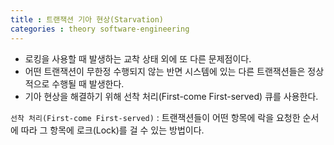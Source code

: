 ```yaml
---
title : 트랜잭션 기아 현상(Starvation)
categories : theory software-engineering
---
```


- 로킹을 사용할 때 발생하는 교착 상태 외에 또 다른 문제점이다.
- 어떤 트랜잭션이 무한정 수행되지 않는 반면 시스템에 있는 다른 트랜잭션들은 정상적으로 수행될 때 발생한다.
- 기아 현상을 해결하기 위해 선착 처리(First-come First-served) 큐를 사용한다.


`선착 처리(First-come First-served)` : 트랜잭션들이 어떤 항목에 락을 요청한 순서에 따라 그 항목에 로크(Lock)를 걸 수 있는 방법이다.
